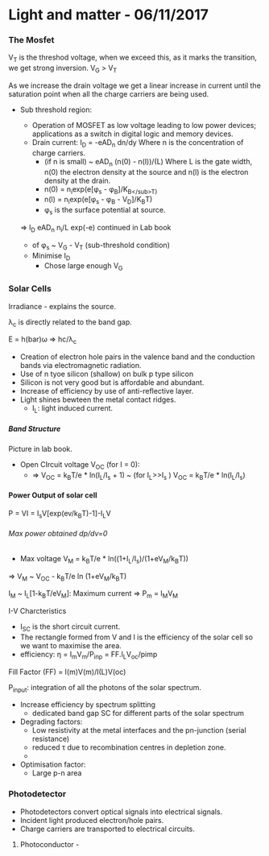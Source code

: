 # Light and matter - 06/11/2017

### The Mosfet

V<sub>T</sub> is the threshod voltage, when we exceed this, as it marks the transition, we get strong inversion. V<sub>G</sub> > V<sub>T</sub>

As we increase the drain voltage we get a linear increase in current until the saturation point when all the charge carriers are being used.

  - Sub threshold region:
      - Operation of MOSFET as low voltage leading to low power devices; applications as a switch in digital logic and memory devices.
      - Drain current: I<sub>D</sub> = -eAD<sub>n</sub> dn/dy Where n is the concentration of charge carriers.
        - (if n is small) ~ eAD<sub>n</sub> (n(0) - n(l))/(L) Where L is the gate width, n(0) the electron density at the source and n(l) is the electron density at the drain.
        - n(0) = n<sub>i</sub>exp(e[&phi;<sub>s</sub> - &phi;<sub>B</sub>]/K<sub>B</sub\>T)
        - n(l) = n<sub>i</sub>exp(e[&phi;<sub>s</sub> - &phi;<sub>B</sub> - V<sub>D</sub>]/K<sub>B</sub>T)
        - &phi;<sub>s</sub> is the surface potential at source.

      => I<sub>D</sub> eAD<sub>n</sub> n<sub>i</sub>/L exp(-e) continued in Lab book

      - of &phi;<sub>s</sub> ~ V<sub>G</sub> - V<sub>T</sub> (sub-threshold condition)
      - Minimise I<sub>D</sub>
        - Chose large enough V<sub>G</sub>

### Solar Cells

Irradiance - explains the source.

&lambda;<sub>c</sub> is directly related to the band gap.

E = h(bar)&omega; => hc/&lambda;<sub>c</sub>

- Creation of electron hole pairs in the valence band and the conduction bands via electromagnetic radiation.
- Use of n tyoe silicon (shallow) on bulk p type silicon
- Silicon is not very good but is affordable and abundant.
- Increase of efficiency by use of anti-reflective layer.
- Light shines bewteen the metal contact ridges.
  - I<sub>L</sub>: light induced current.

##### Band Structure

Picture in lab book.

- Open CIrcuit voltage V<sub>OC</sub> (for I = 0):
  - => V<sub>OC</sub> = k<sub>B</sub>T/e * ln(I<sub>L</sub>/I<sub>s</sub> + 1) ~ (for I<sub>L</sub>>>I<sub>s</sub> )  V<sub>OC</sub> = k<sub>B</sub>T/e * ln(I<sub>L</sub>/I<sub>s</sub>)

#### Power Output of solar cell

P = VI = I<sub>s</sub>V[exp(ev/k<sub>B</sub>T)-1]-I<sub>L</sub>V

###### Max power obtained dp/dv=0

- Max voltage V<sub>M</sub> = k<sub>B</sub>T/e * ln((1+I<sub>L</sub>/I<sub>s</sub>)/(1+eV<sub>M</sub>/k<sub>B</sub>T))

=> V<sub>M</sub> ~ V<sub>OC</sub> - k<sub>B</sub>T/e ln (1+eV<sub>M</sub>/k<sub>B</sub>T)

I<sub>M</sub> ~ I<sub>L</sub>[1-k<sub>B</sub>T/eV<sub>M</sub>]: Maximum current => P<sub>m</sub> = I<sub>M</sub>V<sub>M</sub>

I-V Charcteristics
- I<sub>SC</sub> is the short circuit current.
- The rectangle formed from V and I is the efficiency of the solar cell so we want to maximise the area.
- efficiency: &eta; = I<sub>m</sub>V<sub>m</sub>/P<sub>inp</sub> = FF.I<sub>L</sub>V<sub>oc</sub>/pimp

Fill Factor (FF) = I(m)V(m)/I(L)V(oc)

P<sub>input</sub>: integration of all the photons of the solar spectrum.
- Increase efficiency by spectrum splitting
  - dedicated band gap SC for different parts of the solar spectrum
- Degrading factors:
  - Low resistivity at the metal interfaces and the pn-junction (serial resistance)
  - reduced &tau; due to recombination centres in depletion zone.
  -
- Optimisation factor:
  - Large p-n area

### Photodetector

- Photodetectors convert optical signals into electrical signals.
- Incident light produced electron/hole pairs.
- Charge carriers are transported to electrical circuits.

1. Photoconductor -
